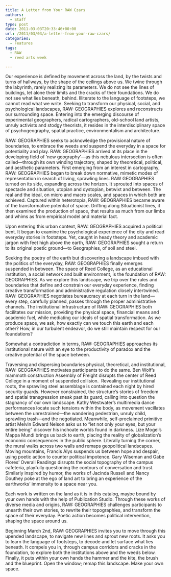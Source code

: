 ```yaml
---
title: A Letter from Your RAW Czars
authors: 
  - Staff
type: post
date: 2011-03-03T20:33:46+00:00
url: /2011/03/03/a-letter-from-your-raw-czars/
categories:
  - Features
tags:
  - RAW
  - reed arts week

---
```

Our experience is defined by movement across the land, by the twists and turns of hallways, by the shape of the ceilings above us. We twine through the labyrinth, rarely realizing its parameters. We do not see the lines of buildings, let alone their limits and the cracks of their foundations. We do not see what lies beneath, behind. Illiterate to the language of footsteps, we cannot read what we write. Seeking to transform our physical, social, and psychological landscapes, RAW: GEOGRAPHIES explores and reconstructs our surrounding space. Entering into the emerging discourse of experimental geographers, radical cartographers, old-school land artists, unruly activists and stodgy theorists, it resides in the interdisciplinary space of psychogeography, spatial practice, environmentalism and architecture.

RAW: GEOGRAPHIES seeks to acknowledge the provisional nature of boundaries, to embrace the weeds and suspend the everyday in a space for potentiality and play. RAW: GEOGRAPHIES arrived at its place in the developing field of ‘new geography’—as this nebulous intersection is often called—through its own winding trajectory, shaped by theoretical, political, and aesthetic parameters. First emerging from an interest in cartography, RAW: GEOGRAPHIES began to break down normative, mimetic modes of representation in search of living, sprawling lines. RAW GEOGRAPHIES turned on its side, expanding across the horizon. It sprouted into spaces of spectacle and situation, utopian and dystopian, betwixt and between. The real and the ideal, on micro and macro scales, and spaces in which both are achieved. Captured within heterotopia, RAW: GEOGRAPHIES became aware of the transformative potential of space. Drifting along Situationist lines, it then examined the production of space, that results as much from our limbs and whims as from empirical model and material fact.

Upon entering this urban context, RAW: GEOGRAPHIES acquired a political bent. It began to examine the psychological experience of the city and read everyday stories in footsteps. Yet, caught in heady theory and academic jargon with feet high above the earth, RAW: GEOGRAPHIES sought a return to its original poetic ground—to Geographies, of soil and steel.
  
Seeking the poetry of the earth but discovering a landscape imbued with the politics of the everyday, RAW: GEOGRAPHIES finally emerges suspended in between. The space of Reed College, as an educational institution, a social network and built environment, is the foundation of RAW: GEOGRAPHIES. As we explore this landscape, we trip over the rules and boundaries that define and constrain our everyday experience, finding creative transformation and administrative regulation closely intertwined. RAW: GEOGRAPHIES negotiates bureaucracy at each turn in the land—every step, carefully planned, passes through the proper administrative channels. The institutional infrastructure of RAW: GEOGRAPHIES both facilitates our mission, providing the physical space, financial means and academic fuel, while mediating our ideals of spatial transformation. As we produce space, we ask, how exactly can we touch this earth and each other? How, in our turbulent endeavor, do we still maintain respect for our foundations?

Somewhat a contradiction in terms, RAW: GEOGRAPHIES approaches its institutional nature with an eye to the productivity of paradox and the creative potential of the space between.
  
Traversing and dispersing boundaries physical, theoretical, and institutional, RAW: GEOGRAPHIES motivates participants to do the same. Ben Wolf’s mammoth construction Assembly of Freight disrupts the center of Reed College in a moment of suspended collision.  Revealing our institutional roots, the sprawling steel assemblage is contained each night by hired security guards. However constrained, the structure’s stories of freedom and spatial transgression sneak past its guard, calling into question the stagnancy of our own landscape. Kathy Westwater’s multimedia dance performances locate such tensions within the body, as movement vacillates between the unrestrained—the wandering pedestrian, unruly child, sprawling trash—and the negotiated. Meanwhile, self-proclaimed primitive artist Melvin Edward Nelson asks us to “let not only your eyes, but your entire being” discover his inchoate worlds found in darkness. Lize Mogel’s Mappa Mundi brings us back to earth, placing the reality of globalization’s economic consequences in the public sphere. Literally turning the corner, the mural walks across two walls and remaps geopolitical landscapes. Moving mountains, Francis Alys suspends us between hope and despair, using poetic action to counter political impotence. Gary Wiseman and Gabe Flores’ Overall Readings disrupts the social topography of the campus cafeteria, playfully questioning the contours of conversation and trust. Similarly inspired by humor, the works of Jacinda Russell and Nancy Douthey poke at the ego of land art to bring an experience of the earthworks’ immensity to a space near you.

Each work is written on the land as it is in this catalog, maybe bound by your own hands with the help of Publication Studio. Through these works of diverse media and origins, RAW: GEOGRAPHIES challenges participants to unearth their own stories, to rewrite their topographies, and transform the space of their everyday. Poetic action becomes political intervention, shaping the space around us.

Beginning March 2nd, RAW: GEOGRAPHIES invites you to move through this upended landscape, to navigate new lines and sprout new roots. It asks you to learn the language of footsteps, to decode and let surface what lies beneath. It compels you in, through campus corridors and cracks in the foundation, to explore both the institutions above and the weeds below. Finally, it puts within your own hands the hammer and the kite, the brush and the blueprint. Open the window; remap this landscape. Make your own space.